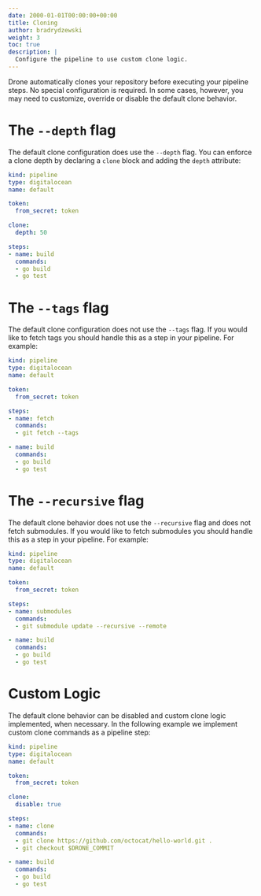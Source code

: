 ```yaml
---
date: 2000-01-01T00:00:00+00:00
title: Cloning
author: bradrydzewski
weight: 3
toc: true
description: |
  Configure the pipeline to use custom clone logic.
---
```


Drone automatically clones your repository before executing your pipeline steps. No special configuration is required. In some cases, however, you may need to customize, override or disable the default clone behavior.

# The `--depth` flag

The default clone configuration does use the `--depth` flag. You can enforce a clone depth by declaring a `clone` block and adding the `depth` attribute:

```yaml {linenos=table, hl_lines=["8-9"]}
kind: pipeline
type: digitalocean
name: default

token:
  from_secret: token

clone:
  depth: 50

steps:
- name: build
  commands:
  - go build
  - go test
```

# The `--tags` flag

The default clone configuration does not use the `--tags` flag. If you would like to fetch tags you should handle this as a step in your pipeline. For example:

```yaml {linenos=table, hl_lines=["9-11"]}
kind: pipeline
type: digitalocean
name: default

token:
  from_secret: token

steps:
- name: fetch
  commands:
  - git fetch --tags

- name: build
  commands:
  - go build
  - go test
```


# The `--recursive` flag

The default clone behavior does not use the `--recursive` flag and does not fetch submodules. If you would like to fetch submodules you should handle this as a step in your pipeline. For example:

```yaml {linenos=table, hl_lines=["9-11"]}
kind: pipeline
type: digitalocean
name: default

token:
  from_secret: token

steps:
- name: submodules
  commands:
  - git submodule update --recursive --remote

- name: build
  commands:
  - go build
  - go test
```

# Custom Logic

The default clone behavior can be disabled and custom clone logic implemented, when necessary. In the following example we implement custom clone commands as a pipeline step:

```yaml {linenos=table, hl_lines=["8-9", "12-15"]}
kind: pipeline
type: digitalocean
name: default

token:
  from_secret: token

clone:
  disable: true

steps:
- name: clone
  commands:
  - git clone https://github.com/octocat/hello-world.git .
  - git checkout $DRONE_COMMIT

- name: build
  commands:
  - go build
  - go test
```
